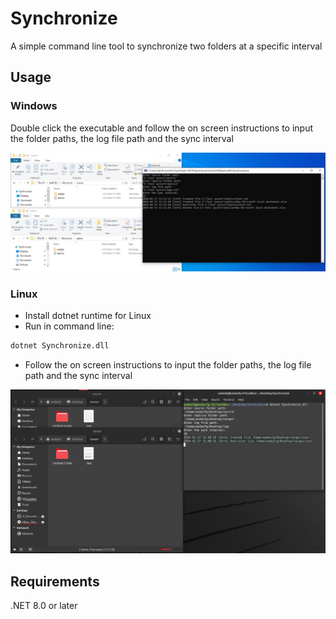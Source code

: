 # Synchronize
A simple command line tool to synchronize two folders at a specific interval

## Usage

### Windows
Double click the executable and follow the on screen instructions to input the folder paths, the log file path and the sync interval

![Synchronize demo on Windows](images/sync-windows.jpeg)

### Linux

* Install dotnet runtime for Linux
* Run in command line:
``` bash 
dotnet Synchronize.dll
```

* Follow the on screen instructions to input the folder paths, the log file path and the sync interval

![Synchronize demo on Linux](images/sync-linux.jpeg)

## Requirements
.NET 8.0 or later

